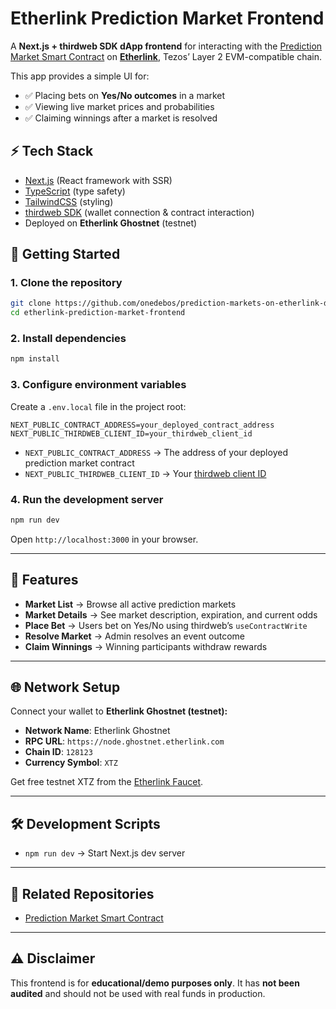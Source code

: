 
# Etherlink Prediction Market Frontend

A **Next.js + thirdweb SDK dApp frontend** for interacting with the [Prediction Market Smart Contract](https://github.com/onedebos/etherlink-prediction-market-contract) on [**Etherlink**](https://etherlink.com), Tezos’ Layer 2 EVM-compatible chain.  

This app provides a simple UI for:  
- ✅ Placing bets on **Yes/No outcomes** in a market
- ✅ Viewing live market prices and probabilities  
- ✅ Claiming winnings after a market is resolved  

## ⚡ Tech Stack

- [Next.js](https://nextjs.org/) (React framework with SSR)  
- [TypeScript](https://www.typescriptlang.org/) (type safety)  
- [TailwindCSS](https://tailwindcss.com/) (styling)  
- [thirdweb SDK](https://portal.thirdweb.com/) (wallet connection & contract interaction)  
- Deployed on **Etherlink Ghostnet** (testnet)  

## 🚀 Getting Started

### 1. Clone the repository
```bash
git clone https://github.com/onedebos/prediction-markets-on-etherlink-demo
cd etherlink-prediction-market-frontend
````

### 2. Install dependencies

```bash
npm install
```

### 3. Configure environment variables

Create a `.env.local` file in the project root:

```
NEXT_PUBLIC_CONTRACT_ADDRESS=your_deployed_contract_address
NEXT_PUBLIC_THIRDWEB_CLIENT_ID=your_thirdweb_client_id

```

* `NEXT_PUBLIC_CONTRACT_ADDRESS` → The address of your deployed prediction market contract
* `NEXT_PUBLIC_THIRDWEB_CLIENT_ID` → Your [thirdweb client ID](https://portal.thirdweb.com/dashboard)

### 4. Run the development server

```bash
npm run dev
```

Open `http://localhost:3000` in your browser.

---

## 📖 Features

* **Market List** → Browse all active prediction markets
* **Market Details** → See market description, expiration, and current odds
* **Place Bet** → Users bet on Yes/No using thirdweb’s `useContractWrite`
* **Resolve Market** → Admin resolves an event outcome
* **Claim Winnings** → Winning participants withdraw rewards

---

## 🌐 Network Setup

Connect your wallet to **Etherlink Ghostnet (testnet):**

* **Network Name**: Etherlink Ghostnet
* **RPC URL**: `https://node.ghostnet.etherlink.com`
* **Chain ID**: `128123`
* **Currency Symbol**: `XTZ`

Get free testnet XTZ from the [Etherlink Faucet](https://faucet.etherlink.com/).

---

## 🛠 Development Scripts

* `npm run dev` → Start Next.js dev server

---

## 🔗 Related Repositories

* [Prediction Market Smart Contract](https://github.com/onedebos/etherlink-prediction-market-contract)

---

## ⚠️ Disclaimer

This frontend is for **educational/demo purposes only**.
It has **not been audited** and should not be used with real funds in production.

```